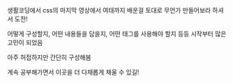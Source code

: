 생활코딩에서 css의 마지막 영상에서 여태까지 배운걸 토대로 무언가 만들어보라 하셔서 도전!
   
어떻게 구성할지, 어떤 내용들을 담을지, 어떤 태그를 사용해야 할지 등등 시작부터 많은 고민이 되었음
   
아주 허접하지만 간단히 구성해봄
   
계속 공부해가면서 이곳을 더 다채롭게 채울 수 있길!
